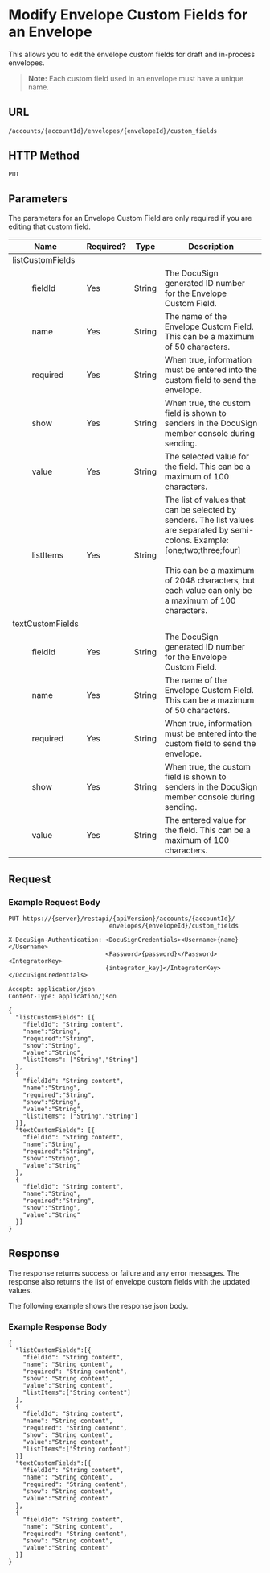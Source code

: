 # Modify Envelope Custom Fields for an Envelope

This allows you to edit the envelope custom fields for draft and in-process envelopes.

>**Note:** Each custom field used in an envelope must have a unique name.

## URL

    /accounts/{accountId}/envelopes/{envelopeId}/custom_fields

## HTTP Method

    PUT

## Parameters

The parameters for an Envelope Custom Field are only required if you are editing that custom field.

|Name|Required?|Type|Description|
|----|---------|----|-----------|
|listCustomFields|||
|&nbsp;&nbsp;&nbsp;&nbsp;&nbsp;&nbsp;&nbsp;&nbsp;&nbsp;fieldId|Yes|String|The DocuSign generated ID number for the Envelope Custom Field.|
|&nbsp;&nbsp;&nbsp;&nbsp;&nbsp;&nbsp;&nbsp;&nbsp;&nbsp;name|Yes|String|The name of the Envelope Custom Field. This can be a maximum of 50 characters.|
|&nbsp;&nbsp;&nbsp;&nbsp;&nbsp;&nbsp;&nbsp;&nbsp;&nbsp;required|Yes|String|When true, information must be entered into the custom field to send the envelope.|
|&nbsp;&nbsp;&nbsp;&nbsp;&nbsp;&nbsp;&nbsp;&nbsp;&nbsp;show|Yes|String|When true, the custom field is shown to senders in the DocuSign member console during sending.|
|&nbsp;&nbsp;&nbsp;&nbsp;&nbsp;&nbsp;&nbsp;&nbsp;&nbsp;value|Yes|String|The selected value for the field. This can be a maximum of 100 characters.|
|&nbsp;&nbsp;&nbsp;&nbsp;&nbsp;&nbsp;&nbsp;&nbsp;&nbsp;listItems|Yes|String|The list of values that can be selected by senders. The list values are separated by semi-colons. Example: [one;two;three;four]<br/><br/>This can be a maximum of 2048 characters, but each value can only be a maximum of 100 characters.|
|textCustomFields|||
|&nbsp;&nbsp;&nbsp;&nbsp;&nbsp;&nbsp;&nbsp;&nbsp;&nbsp;fieldId|Yes|String|The DocuSign generated ID number for the Envelope Custom Field.|
|&nbsp;&nbsp;&nbsp;&nbsp;&nbsp;&nbsp;&nbsp;&nbsp;&nbsp;name|Yes|String|The name of the Envelope Custom Field. This can be a maximum of 50 characters.|
|&nbsp;&nbsp;&nbsp;&nbsp;&nbsp;&nbsp;&nbsp;&nbsp;&nbsp;required|Yes|String|When true, information must be entered into the custom field to send the envelope.|
|&nbsp;&nbsp;&nbsp;&nbsp;&nbsp;&nbsp;&nbsp;&nbsp;&nbsp;show|Yes|String|When true, the custom field is shown to senders in the DocuSign member console during sending.|
|&nbsp;&nbsp;&nbsp;&nbsp;&nbsp;&nbsp;&nbsp;&nbsp;&nbsp;value|Yes|String|The entered value for the field. This can be a maximum of 100 characters.|

## Request

### Example Request Body

    PUT https://{server}/restapi/{apiVersion}/accounts/{accountId}/
                                envelopes/{envelopeId}/custom_fields
    
    X-DocuSign-Authentication: <DocuSignCredentials><Username>{name}</Username>
                               <Password>{password}</Password><IntegratorKey>
                               {integrator_key}</IntegratorKey></DocuSignCredentials>
    
    Accept: application/json
    Content-Type: application/json
    
    {
      "listCustomFields": [{
        "fieldId": "String content",
        "name":"String",
        "required":"String",
        "show":"String",
        "value":"String",
        "listItems": ["String","String"]
      },
      {
        "fieldId": "String content",
        "name":"String",
        "required":"String",
        "show":"String",
        "value":"String",
        "listItems": ["String","String"]
      }],
      "textCustomFields": [{
        "fieldId": "String content",
        "name":"String",
        "required":"String",
        "show":"String",
        "value":"String"
      },
      {
        "fieldId": "String content",
        "name":"String",
        "required":"String",
        "show":"String",
        "value":"String"
      }]
    }
  
## Response
  
The response returns success or failure and any error messages. The response also returns the list of envelope custom fields with the updated values.

The following example shows the response json body.

### Example Response Body

    {
      "listCustomFields":[{
        "fieldId": "String content",
        "name": "String content",
        "required": "String content",
        "show": "String content",
        "value":"String content",
        "listItems":["String content"]
      },
      {
        "fieldId": "String content",
        "name": "String content",
        "required": "String content",
        "show": "String content",
        "value":"String content",
        "listItems":["String content"]
      }]
      "textCustomFields":[{
        "fieldId": "String content",
        "name": "String content",
        "required": "String content",
        "show": "String content",
        "value":"String content"  
      },
      {
        "fieldId": "String content",
        "name": "String content",
        "required": "String content",
        "show": "String content",
        "value":"String content"
      }]
    }
